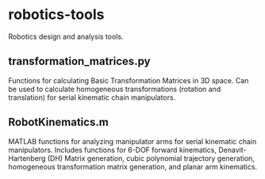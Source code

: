 # robotics-tools
Robotics design and analysis tools.

## transformation_matrices.py ##
Functions for calculating Basic Transformation Matrices in 3D space.  Can be used to calculate homogeneous transformations (rotation and translation) for serial kinematic chain manipulators.

## RobotKinematics.m ##
MATLAB functions for analyzing manipulator arms for serial kinematic chain manipulators.  Includes functions for 6-DOF forward kinematics, Denavit-Hartenberg (DH) Matrix generation, cubic polynomial trajectory generation, homogeneous transformation matrix generation, and planar arm kinematics.
